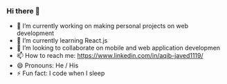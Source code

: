 ### Hi there 👋

<!--
**Aqib-Javed76/Aqib-Javed76** is a ✨ _special_ ✨ repository because its `README.md` (this file) appears on your GitHub profile.

Here are some ideas to get you started:

- 🔭 I’m currently working on making personal projects on web development 
- 🌱 I’m currently learning React.js 
- 👯 I’m looking to collaborate on mobile and web application developmen
- 📫 How to reach me: https://www.linkedin.com/in/aqib-javed1119/ 
- 😄 Pronouns: He / His 
- ⚡ Fun fact: I code when I sleep  
-->

- 🔭 I’m currently working on making personal projects on web development 
- 🌱 I’m currently learning React.js 
- 👯 I’m looking to collaborate on mobile and web application developmen
- 📫 How to reach me: https://www.linkedin.com/in/aqib-javed1119/ 
- 😄 Pronouns: He / His 
- ⚡ Fun fact: I code when I sleep 
